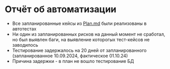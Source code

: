 # Отчёт об автоматизации 

* Все запланированные кейсы из [Plan.md](https://github.com/Rita-Som666/diploma/blob/main/Plan.md) были реализованы в автотестах
* Ни один из запланированных рисков на данный момент не сработал, но был выявлен баги, на выявление которогых тест-кейсов не заводилось
* Тестирование задержалось на 20 дней от запланированного (запланированное 10.09.2024, фактическое 01.10.24)
* Причина задержки - в план не вошло тестирование БД

